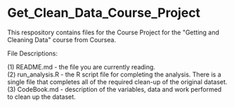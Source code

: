 # Get_Clean_Data_Course_Project

This respository contains files for the Course Project for the "Getting and Cleaning Data" course from Coursea.

File Descriptions:

(1) README.md - the file you are currently reading.  
(2) run_analysis.R - the R script file for completing the analysis.  There is a single file that completes all of the required clean-up of the original dataset.  
(3) CodeBook.md - description of the variables, data and work performed to clean up the dataset.
